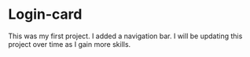 # Login-card

This was my first project. I added a navigation bar. I will be updating this project over time as I gain more skills. 